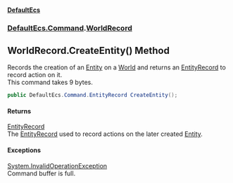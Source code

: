 #### [DefaultEcs](DefaultEcs.md 'DefaultEcs')
### [DefaultEcs.Command](DefaultEcs.md#DefaultEcs_Command 'DefaultEcs.Command').[WorldRecord](WorldRecord.md 'DefaultEcs.Command.WorldRecord')
## WorldRecord.CreateEntity() Method
Records the creation of an [Entity](Entity.md 'DefaultEcs.Entity') on a [World](World.md 'DefaultEcs.World') and returns an [EntityRecord](EntityRecord.md 'DefaultEcs.Command.EntityRecord') to record action on it.  
This command takes 9 bytes.  
```csharp
public DefaultEcs.Command.EntityRecord CreateEntity();
```
#### Returns
[EntityRecord](EntityRecord.md 'DefaultEcs.Command.EntityRecord')  
The [EntityRecord](EntityRecord.md 'DefaultEcs.Command.EntityRecord') used to record actions on the later created [Entity](Entity.md 'DefaultEcs.Entity').
#### Exceptions
[System.InvalidOperationException](https://docs.microsoft.com/en-us/dotnet/api/System.InvalidOperationException 'System.InvalidOperationException')  
Command buffer is full.
